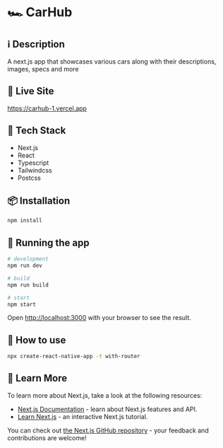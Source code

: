 # 🏎️ CarHub

## ℹ️ Description

A next.js app that showcases various cars along with their descriptions, images, specs and more

## 🧬 Live Site

https://carhub-1.vercel.app

## 🔮 Tech Stack

- Next.js
- React
- Typescript
- Tailwindcss
- Postcss

## 📦 Installation

```bash
npm install
```

## 🚀 Running the app

```bash
# development
npm run dev

# build
npm run build

# start
npm start
```

Open [http://localhost:3000](http://localhost:3000) with your browser to see the result.

## 🚀 How to use

```sh
npx create-react-native-app -t with-router
```

## 📝 Learn More

To learn more about Next.js, take a look at the following resources:

- [Next.js Documentation](https://nextjs.org/docs) - learn about Next.js features and API.
- [Learn Next.js](https://nextjs.org/learn) - an interactive Next.js tutorial.

You can check out [the Next.js GitHub repository](https://github.com/vercel/next.js/) - your feedback and contributions are welcome!

